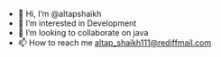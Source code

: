 - 👋 Hi, I’m @altapshaikh
- 👀 I’m interested in Development
- 💞️ I’m looking to collaborate on java
- 📫 How to reach me altap_shaikh111@rediffmail.com

<!---
altapshaikh/altapshaikh is a ✨ special ✨ repository because its `README.md` (this file) appears on your GitHub profile.
You can click the Preview link to take a look at your changes.
--->

